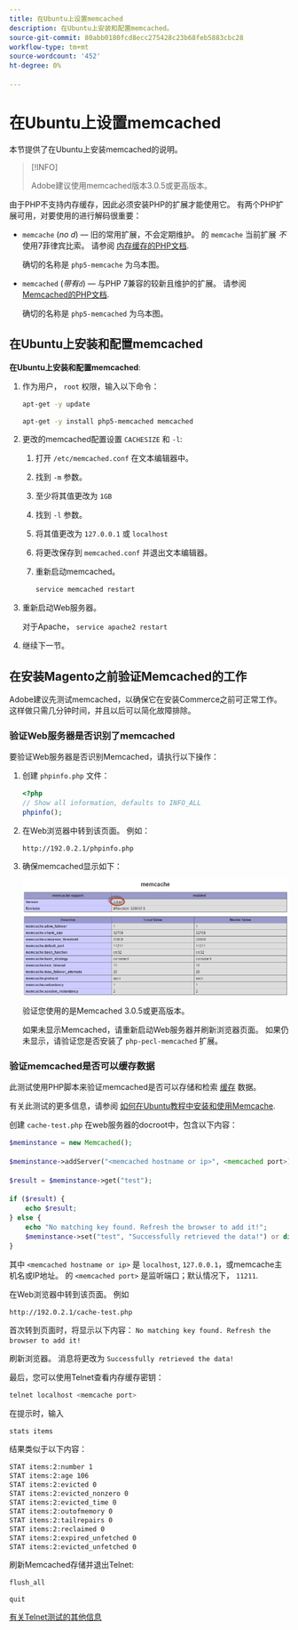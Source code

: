 ```yaml
---
title: 在Ubuntu上设置memcached
description: 在Ubuntu上安装和配置memcached。
source-git-commit: 80abb0180fcd8ecc275428c23b68feb5883cbc28
workflow-type: tm+mt
source-wordcount: '452'
ht-degree: 0%

---
```



# 在Ubuntu上设置memcached

本节提供了在Ubuntu上安装memcached的说明。

>[!INFO]
>
>Adobe建议使用memcached版本3.0.5或更高版本。

由于PHP不支持内存缓存，因此必须安装PHP的扩展才能使用它。 有两个PHP扩展可用，对要使用的进行解码很重要：

- `memcache` (_no d_) — 旧的常用扩展，不会定期维护。
的 `memcache` 当前扩展 _不_ 使用7菲律宾比索。 请参阅 [内存缓存的PHP文档](https://www.php.net/manual/en/book.memcache.php).

   确切的名称是 `php5-memcache` 为乌本图。

- `memcached` (_带有`d`_) — 与PHP 7兼容的较新且维护的扩展。 请参阅 [Memcached的PHP文档](https://www.php.net/manual/en/book.memcached.php).

   确切的名称是 `php5-memcached` 为乌本图。

## 在Ubuntu上安装和配置memcached

**在Ubuntu上安装和配置memcached**:

1. 作为用户， `root` 权限，输入以下命令：

   ```bash
   apt-get -y update
   ```

   ```bash
   apt-get -y install php5-memcached memcached
   ```

1. 更改的memcached配置设置 `CACHESIZE` 和 `-l`:

   1. 打开 `/etc/memcached.conf` 在文本编辑器中。
   1. 找到 `-m` 参数。
   1. 至少将其值更改为 `1GB`
   1. 找到 `-l` 参数。
   1. 将其值更改为 `127.0.0.1` 或 `localhost`
   1. 将更改保存到 `memcached.conf` 并退出文本编辑器。
   1. 重新启动memcached。

      ```bash
      service memcached restart
      ```

1. 重新启动Web服务器。

   对于Apache， `service apache2 restart`

1. 继续下一节。

## 在安装Magento之前验证Memcached的工作

Adobe建议先测试memcached，以确保它在安装Commerce之前可正常工作。 这样做只需几分钟时间，并且以后可以简化故障排除。

### 验证Web服务器是否识别了memcached

要验证Web服务器是否识别Memcached，请执行以下操作：

1. 创建 `phpinfo.php` 文件：

   ```php
   <?php
   // Show all information, defaults to INFO_ALL
   phpinfo();
   ```

1. 在Web浏览器中转到该页面。 例如：

   ```http
   http://192.0.2.1/phpinfo.php
   ```

1. 确保memcached显示如下：

   ![确认Web服务器识别了Memcached](../../assets/configuration/memcache.png)

   验证您使用的是Memcached 3.0.5或更高版本。

   如果未显示Memcached，请重新启动Web服务器并刷新浏览器页面。 如果仍未显示，请验证您是否安装了 `php-pecl-memcached` 扩展。

### 验证memcached是否可以缓存数据

此测试使用PHP脚本来验证memcached是否可以存储和检索 [缓存](https://glossary.magento.com/cache) 数据。

有关此测试的更多信息，请参阅 [如何在Ubuntu教程中安装和使用Memcache](https://www.digitalocean.com/community/tutorials/how-to-install-and-use-memcache-on-ubuntu-14-04).

创建 `cache-test.php` 在web服务器的docroot中，包含以下内容：

```php
$meminstance = new Memcached();

$meminstance->addServer("<memcached hostname or ip>", <memcached port>);

$result = $meminstance->get("test");

if ($result) {
    echo $result;
} else {
    echo "No matching key found. Refresh the browser to add it!";
    $meminstance->set("test", "Successfully retrieved the data!") or die("Could not save anything to memcached...");
}
```

其中 `<memcached hostname or ip>` 是 `localhost`, `127.0.0.1`，或memcache主机名或IP地址。 的 `<memcached port>` 是监听端口；默认情况下， `11211`.

在Web浏览器中转到该页面。 例如

```http
http://192.0.2.1/cache-test.php
```

首次转到页面时，将显示以下内容： `No matching key found. Refresh the browser to add it!`

刷新浏览器。 消息将更改为 `Successfully retrieved the data!`

最后，您可以使用Telnet查看内存缓存密钥：

```bash
telnet localhost <memcache port>
```

在提示时，输入

```shell
stats items
```

结果类似于以下内容：

```terminal
STAT items:2:number 1
STAT items:2:age 106
STAT items:2:evicted 0
STAT items:2:evicted_nonzero 0
STAT items:2:evicted_time 0
STAT items:2:outofmemory 0
STAT items:2:tailrepairs 0
STAT items:2:reclaimed 0
STAT items:2:expired_unfetched 0
STAT items:2:evicted_unfetched 0
```

刷新Memcached存储并退出Telnet:

```shell
flush_all
```

```shell
quit
```

[有关Telnet测试的其他信息](https://darkcoding.net/software/memcached-list-all-keys/)
